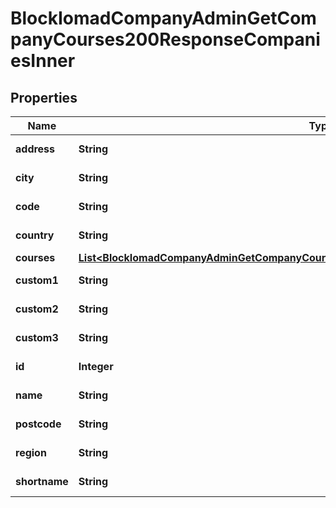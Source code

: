 

# BlockIomadCompanyAdminGetCompanyCourses200ResponseCompaniesInner


## Properties

| Name | Type | Description | Notes |
|------------ | ------------- | ------------- | -------------|
|**address** | **String** | Company address |  [optional] |
|**city** | **String** | Company city |  [optional] |
|**code** | **String** | Company code |  [optional] |
|**country** | **String** | Company country |  [optional] |
|**courses** | [**List&lt;BlockIomadCompanyAdminGetCompanyCourses200ResponseCompaniesInnerCoursesInner&gt;**](BlockIomadCompanyAdminGetCompanyCourses200ResponseCompaniesInnerCoursesInner.md) |  |  [optional] |
|**custom1** | **String** | Company custom1 |  [optional] |
|**custom2** | **String** | Company custom2 |  [optional] |
|**custom3** | **String** | Company custom3 |  [optional] |
|**id** | **Integer** | Company ID |  [optional] |
|**name** | **String** | Company name |  [optional] |
|**postcode** | **String** | Company postcode |  [optional] |
|**region** | **String** | Company region |  [optional] |
|**shortname** | **String** | Company shortname |  [optional] |



